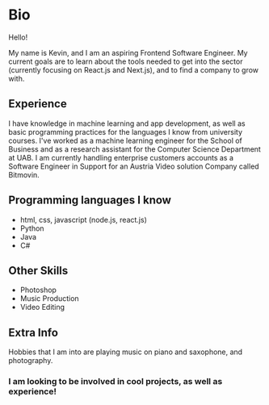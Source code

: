 # Bio

Hello!

My name is Kevin, and I am an aspiring Frontend Software Engineer. My current goals are to
learn about the tools needed to get into the sector (currently focusing on React.js and
Next.js), and to find a company to grow with.


## Experience
I have knowledge in machine learning and app development, as well as basic programming
practices for the languages I know from university courses. I've worked as a machine learning engineer for the
School of Business and as a research assistant for the Computer Science Department at 
UAB. I am currently handling enterprise customers accounts as a Software Engineer in Support 
for an Austria Video solution Company called Bitmovin.

## Programming languages I know
- html, css, javascript (node.js, react.js)
- Python
- Java
- C#


## Other Skills
- Photoshop
- Music Production
- Video Editing


## Extra Info
Hobbies that I am into are playing music on piano and saxophone, and photography.
  
### I am looking to be involved in cool projects, as well as experience!


